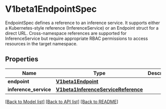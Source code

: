# V1beta1EndpointSpec

EndpointSpec defines a reference to an inference service. It supports either a Kubernetes-style reference (InferenceService) or an Endpoint struct for a direct URL. Cross-namespace references are supported for InferenceService but require appropriate RBAC permissions to access resources in the target namespace.

## Properties

| Name                  | Type                                                                        | Description | Notes      |
|-----------------------|-----------------------------------------------------------------------------|-------------|------------|
| **endpoint**          | [**V1beta1Endpoint**](V1beta1Endpoint.md)                                   |             | [optional] |
| **inference_service** | [**V1beta1InferenceServiceReference**](V1beta1InferenceServiceReference.md) |             | [optional] |

[[Back to Model list]](../README.md#documentation-for-models) [[Back to API list]](../README.md#documentation-for-api-endpoints) [[Back to README]](../README.md)
